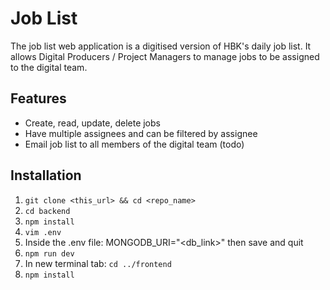 # Job List 

The job list web application is a digitised version of HBK's daily job list. It allows Digital Producers / Project Managers to manage jobs to be assigned to the digital team.

## Features

- Create, read, update, delete jobs
- Have multiple assignees and can be filtered by assignee
- Email job list to all members of the digital team (todo)

## Installation

1. `git clone <this_url> && cd <repo_name>`
2. `cd backend`
3. `npm install`
4. `vim .env`
5. Inside the .env file: MONGODB_URI="<db_link>" then save and quit
6. `npm run dev`
6. In new terminal tab: `cd ../frontend`
7. `npm install`
